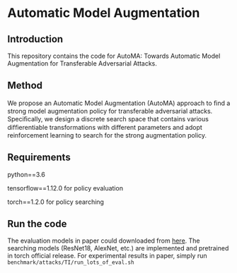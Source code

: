 # Automatic Model Augmentation

## Introduction
This repository contains the code for AutoMA: Towards Automatic Model Augmentation for Transferable Adversarial Attacks.

## Method
We propose an Automatic Model Augmentation (AutoMA) approach to ﬁnd a strong model augmentation policy for transferable adversarial attacks. Speciﬁcally, we design a discrete search space that contains various difﬁerentiable transformations with different parameters and adopt reinforcement learning to search for the strong augmentation policy.

## Requirements
python==3.6

tensorflow==1.12.0 for policy evaluation

torch==1.2.0 for policy searching


## Run the code
The evaluation models in paper could downloaded from [here](http://ml.cs.tsinghua.edu.cn/~yinpeng/downloads). The searching models (ResNet18, AlexNet, etc.) are implemented and pretrained in torch official release.
For experimental results in paper, simply run `benchmark/attacks/TI/run_lots_of_eval.sh`

